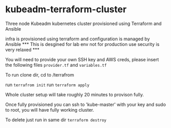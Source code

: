 # kubeadm-terraform-cluster
Three node Kubeadm kubernetes cluster provisioned using Terraform and Ansible

infra is provisioned using terraform and configuration is managed by Ansible
*** This is desgined for lab env not for production use security is very relaxed ***

You will need to provide your own SSH key and AWS creds, please insert the following files ```provider.tf``` and ```variables.tf```

To run clone dir, cd to /terrafrom

run ```terrafrom init```
run ```terraform apply```

Whole cluster setup will take roughly 20 minutes to provison fully.

Once fully provisioned you can ssh to 'kube-master' with your key and sudo to root, you will have fully working cluster.

To delete just run in same dir ```terraform destroy```